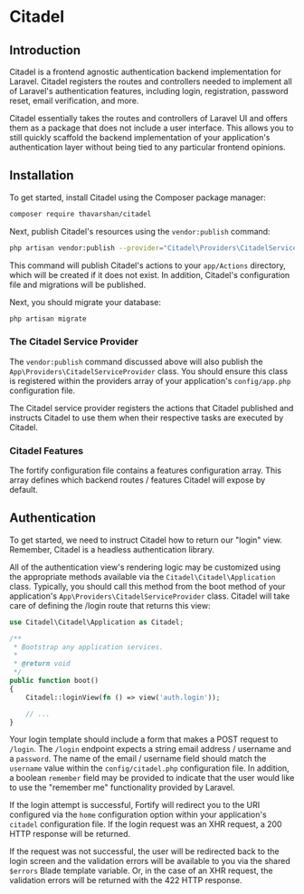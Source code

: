 # Citadel

## Introduction

Citadel is a frontend agnostic authentication backend implementation for Laravel. Citadel registers the routes and controllers needed to implement all of Laravel's authentication features, including login, registration, password reset, email verification, and more.

Citadel essentially takes the routes and controllers of Laravel UI and offers them as a package that does not include a user interface. This allows you to still quickly scaffold the backend implementation of your application's authentication layer without being tied to any particular frontend opinions.

## Installation

To get started, install Citadel using the Composer package manager:

```bash
composer require thavarshan/citadel
```

Next, publish Citadel's resources using the `vendor:publish` command:

```bash
php artisan vendor:publish --provider="Citadel\Providers\CitadelServiceProvider"
```

This command will publish Citadel's actions to your `app/Actions` directory, which will be created if it does not exist. In addition, Citadel's configuration file and migrations will be published.

Next, you should migrate your database:

```bash
php artisan migrate
```

### The Citadel Service Provider

The `vendor:publish` command discussed above will also publish the `App\Providers\CitadelServiceProvider` class. You should ensure this class is registered within the providers array of your application's `config/app.php` configuration file.

The Citadel service provider registers the actions that Citadel published and instructs Citadel to use them when their respective tasks are executed by Citadel.

### Citadel Features

The fortify configuration file contains a features configuration array. This array defines which backend routes / features Citadel will expose by default.

## Authentication

To get started, we need to instruct Citadel how to return our "login" view. Remember, Citadel is a headless authentication library.

All of the authentication view's rendering logic may be customized using the appropriate methods available via the `Citadel\Citadel\Application` class. Typically, you should call this method from the boot method of your application's `App\Providers\CitadelServiceProvider` class. Citadel will take care of defining the /login route that returns this view:

```php
use Citadel\Citadel\Application as Citadel;

/**
 * Bootstrap any application services.
 *
 * @return void
 */
public function boot()
{
    Citadel::loginView(fn () => view('auth.login'));

    // ...
}
```

Your login template should include a form that makes a POST request to `/login`. The `/login` endpoint expects a string email address / username and a `password`. The name of the email / username field should match the `username` value within the `config/citadel.php` configuration file. In addition, a boolean `remember` field may be provided to indicate that the user would like to use the "remember me" functionality provided by Laravel.

If the login attempt is successful, Fortify will redirect you to the URI configured via the `home` configuration option within your application's `citadel` configuration file. If the login request was an XHR request, a 200 HTTP response will be returned.

If the request was not successful, the user will be redirected back to the login screen and the validation errors will be available to you via the shared `$errors` Blade template variable. Or, in the case of an XHR request, the validation errors will be returned with the 422 HTTP response.
